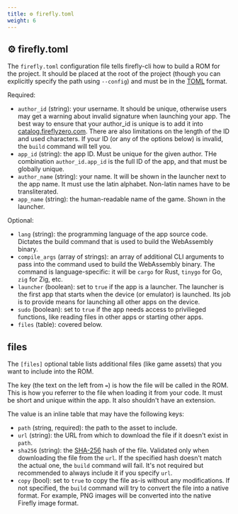 ```yaml
---
title: ⚙️ firefly.toml
weight: 6
---
```


## ⚙️ firefly.toml

The `firefly.toml` configuration file tells firefly-cli how to build a ROM for the project. It should be placed at the root of the project (though you can explicitly specify the path using `--config`) and must be in the [TOML](https://toml.io/en/) format.

Required:

* `author_id` (string): your username. It should be unique, otherwise users may get a warning about invalid signature when launching your app. The best way to ensure that your author_id is unique is to add it into [catalog.fireflyzero.com](https://catalog.fireflyzero.com/). There are also limitations on the length of the ID and used characters. If your ID (or any of the options below) is invalid, the `build` command will tell you.
* `app_id` (string): the app ID. Must be unique for the given author. THe combination `author_id.app_id` is the full ID of the app, and that must be globally unique.
* `author_name` (string): your name. It will be shown in the launcher next to the app name. It must use the latin alphabet. Non-latin names have to be transliterated.
* `app_name` (string): the human-readable name of the game. Shown in the launcher.

Optional:

* `lang` (string): the programming language of the app source code. Dictates the build command that is used to build the WebAssembly binary.
* `compile_args` (array of strings): an array of additional CLI arguments to pass into the command used to build the WebAssembly binary. The command is language-specific: it will be `cargo` for Rust, `tinygo` for Go, `zig` for Zig, etc.
* `launcher` (boolean): set to `true` if the app is a launcher. The launcher is the first app that starts when the device (or emulator) is launched. Its job is to provide means for launching all other apps on the device.
* `sudo` (boolean): set to `true` if the app needs access to privilieged functions, like reading files in other apps or starting other apps.
* `files` (table): covered below.

## files

The `[files]` optional table lists additional files (like game assets) that you want to include into the ROM.

The key (the text on the left from `=`) is how the file will be called in the ROM. This is how you referrer to the file when loading it from your code. It must be short and unique within the app. It also shouldn't have an extension.

The value is an inline table that may have the following keys:

* `path` (string, required): the path to the asset to include.
* `url` (string): the URL from which to download the file if it doesn't exist in `path`.
* `sha256` (string): the [SHA-256](https://en.wikipedia.org/wiki/SHA-2) hash of the file. Validated only when downloading the file from the `url`. If the specified hash doesn't match the actual one, the `build` command will fail. It's not required but recommended to always include it if you specify `url`.
* `copy` (bool): set to `true` to copy the file as-is without any modifications. If not specified, the `build` command will try to convert the file into a native format. For example, PNG images will be converted into the native Firefly image format.
